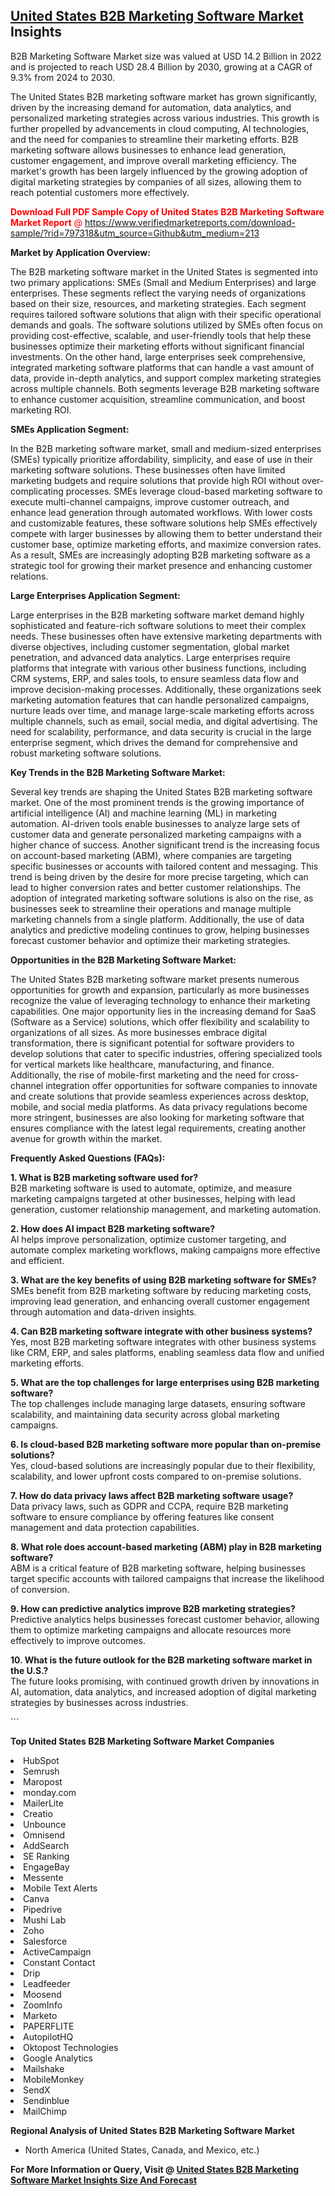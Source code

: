 <h2><a href="https://www.verifiedmarketreports.com/download-sample/?rid=797318&amp;utm_source=Github&amp;utm_medium=213" target="_blank">United States B2B Marketing Software Market</a> Insights</h2><p>B2B Marketing Software Market size was valued at USD 14.2 Billion in 2022 and is projected to reach USD 28.4 Billion by 2030, growing at a CAGR of 9.3% from 2024 to 2030.</p><p><p>The United States B2B marketing software market has grown significantly, driven by the increasing demand for automation, data analytics, and personalized marketing strategies across various industries. This growth is further propelled by advancements in cloud computing, AI technologies, and the need for companies to streamline their marketing efforts. B2B marketing software allows businesses to enhance lead generation, customer engagement, and improve overall marketing efficiency. The market's growth has been largely influenced by the growing adoption of digital marketing strategies by companies of all sizes, allowing them to reach potential customers more effectively. <p><span class=""><span style="color: #ff0000;"><strong>Download Full PDF Sample Copy of United States B2B Marketing Software Market Report</strong> @ </span><a href="https://www.verifiedmarketreports.com/download-sample/?rid=797318&amp;utm_source=Github&amp;utm_medium=213" target="_blank">https://www.verifiedmarketreports.com/download-sample/?rid=797318&amp;utm_source=Github&amp;utm_medium=213</a></span></p></p><p><strong>Market by Application Overview:</strong></p><p>The B2B marketing software market in the United States is segmented into two primary applications: SMEs (Small and Medium Enterprises) and large enterprises. These segments reflect the varying needs of organizations based on their size, resources, and marketing strategies. Each segment requires tailored software solutions that align with their specific operational demands and goals. The software solutions utilized by SMEs often focus on providing cost-effective, scalable, and user-friendly tools that help these businesses optimize their marketing efforts without significant financial investments. On the other hand, large enterprises seek comprehensive, integrated marketing software platforms that can handle a vast amount of data, provide in-depth analytics, and support complex marketing strategies across multiple channels. Both segments leverage B2B marketing software to enhance customer acquisition, streamline communication, and boost marketing ROI.<p><strong>SMEs Application Segment:</strong></p><p>In the B2B marketing software market, small and medium-sized enterprises (SMEs) typically prioritize affordability, simplicity, and ease of use in their marketing software solutions. These businesses often have limited marketing budgets and require solutions that provide high ROI without over-complicating processes. SMEs leverage cloud-based marketing software to execute multi-channel campaigns, improve customer outreach, and enhance lead generation through automated workflows. With lower costs and customizable features, these software solutions help SMEs effectively compete with larger businesses by allowing them to better understand their customer base, optimize marketing efforts, and maximize conversion rates. As a result, SMEs are increasingly adopting B2B marketing software as a strategic tool for growing their market presence and enhancing customer relations.<p><strong>Large Enterprises Application Segment:</strong></p><p>Large enterprises in the B2B marketing software market demand highly sophisticated and feature-rich software solutions to meet their complex needs. These businesses often have extensive marketing departments with diverse objectives, including customer segmentation, global market penetration, and advanced data analytics. Large enterprises require platforms that integrate with various other business functions, including CRM systems, ERP, and sales tools, to ensure seamless data flow and improve decision-making processes. Additionally, these organizations seek marketing automation features that can handle personalized campaigns, nurture leads over time, and manage large-scale marketing efforts across multiple channels, such as email, social media, and digital advertising. The need for scalability, performance, and data security is crucial in the large enterprise segment, which drives the demand for comprehensive and robust marketing software solutions.<p><strong>Key Trends in the B2B Marketing Software Market:</strong></p><p>Several key trends are shaping the United States B2B marketing software market. One of the most prominent trends is the growing importance of artificial intelligence (AI) and machine learning (ML) in marketing automation. AI-driven tools enable businesses to analyze large sets of customer data and generate personalized marketing campaigns with a higher chance of success. Another significant trend is the increasing focus on account-based marketing (ABM), where companies are targeting specific businesses or accounts with tailored content and messaging. This trend is being driven by the desire for more precise targeting, which can lead to higher conversion rates and better customer relationships. The adoption of integrated marketing software solutions is also on the rise, as businesses seek to streamline their operations and manage multiple marketing channels from a single platform. Additionally, the use of data analytics and predictive modeling continues to grow, helping businesses forecast customer behavior and optimize their marketing strategies.<p><strong>Opportunities in the B2B Marketing Software Market:</strong></p><p>The United States B2B marketing software market presents numerous opportunities for growth and expansion, particularly as more businesses recognize the value of leveraging technology to enhance their marketing capabilities. One major opportunity lies in the increasing demand for SaaS (Software as a Service) solutions, which offer flexibility and scalability to organizations of all sizes. As more businesses embrace digital transformation, there is significant potential for software providers to develop solutions that cater to specific industries, offering specialized tools for vertical markets like healthcare, manufacturing, and finance. Additionally, the rise of mobile-first marketing and the need for cross-channel integration offer opportunities for software companies to innovate and create solutions that provide seamless experiences across desktop, mobile, and social media platforms. As data privacy regulations become more stringent, businesses are also looking for marketing software that ensures compliance with the latest legal requirements, creating another avenue for growth within the market.<p><strong>Frequently Asked Questions (FAQs):</strong></p><p><strong>1. What is B2B marketing software used for?</strong><br>B2B marketing software is used to automate, optimize, and measure marketing campaigns targeted at other businesses, helping with lead generation, customer relationship management, and marketing automation.</p><p><strong>2. How does AI impact B2B marketing software?</strong><br>AI helps improve personalization, optimize customer targeting, and automate complex marketing workflows, making campaigns more effective and efficient.</p><p><strong>3. What are the key benefits of using B2B marketing software for SMEs?</strong><br>SMEs benefit from B2B marketing software by reducing marketing costs, improving lead generation, and enhancing overall customer engagement through automation and data-driven insights.</p><p><strong>4. Can B2B marketing software integrate with other business systems?</strong><br>Yes, most B2B marketing software integrates with other business systems like CRM, ERP, and sales platforms, enabling seamless data flow and unified marketing efforts.</p><p><strong>5. What are the top challenges for large enterprises using B2B marketing software?</strong><br>The top challenges include managing large datasets, ensuring software scalability, and maintaining data security across global marketing campaigns.</p><p><strong>6. Is cloud-based B2B marketing software more popular than on-premise solutions?</strong><br>Yes, cloud-based solutions are increasingly popular due to their flexibility, scalability, and lower upfront costs compared to on-premise solutions.</p><p><strong>7. How do data privacy laws affect B2B marketing software usage?</strong><br>Data privacy laws, such as GDPR and CCPA, require B2B marketing software to ensure compliance by offering features like consent management and data protection capabilities.</p><p><strong>8. What role does account-based marketing (ABM) play in B2B marketing software?</strong><br>ABM is a critical feature of B2B marketing software, helping businesses target specific accounts with tailored campaigns that increase the likelihood of conversion.</p><p><strong>9. How can predictive analytics improve B2B marketing strategies?</strong><br>Predictive analytics helps businesses forecast customer behavior, allowing them to optimize marketing campaigns and allocate resources more effectively to improve outcomes.</p><p><strong>10. What is the future outlook for the B2B marketing software market in the U.S.?</strong><br>The future looks promising, with continued growth driven by innovations in AI, automation, data analytics, and increased adoption of digital marketing strategies by businesses across industries.</p>```</p><p><strong>Top United States B2B Marketing Software Market Companies</strong></p><div data-test-id=""><p><li>HubSpot</li><li> Semrush</li><li> Maropost</li><li> monday.com</li><li> MailerLite</li><li> Creatio</li><li> Unbounce</li><li> Omnisend</li><li> AddSearch</li><li> SE Ranking</li><li> EngageBay</li><li> Messente</li><li> Mobile Text Alerts</li><li> Canva</li><li> Pipedrive</li><li> Mushi Lab</li><li> Zoho</li><li> Salesforce</li><li> ActiveCampaign</li><li> Constant Contact</li><li> Drip</li><li> Leadfeeder</li><li> Moosend</li><li> ZoomInfo</li><li> Marketo</li><li> PAPERFLITE</li><li> AutopilotHQ</li><li> Oktopost Technologies</li><li> Google Analytics</li><li> Mailshake</li><li> MobileMonkey</li><li> SendX</li><li> Sendinblue</li><li> MailChimp</li></p><div><strong>Regional Analysis of&nbsp;United States B2B Marketing Software Market</strong></div><ul><li dir="ltr"><p dir="ltr">North America&nbsp;(United States, Canada, and Mexico, etc.)</p></li></ul><p><strong>For More Information or Query, Visit @&nbsp;</strong><strong><a href="https://www.verifiedmarketreports.com/product/b2b-marketing-software-market/?utm_source=Github&amp;utm_medium=213" target="_blank">United States B2B Marketing Software Market Insights Size And Forecast</a></strong></p></div>
